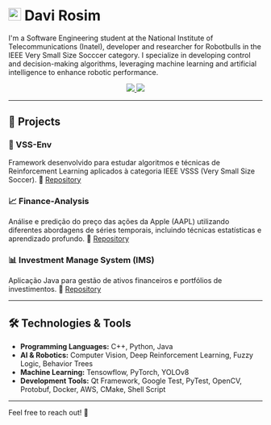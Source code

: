 # <img src="https://raw.githubusercontent.com/Tarikul-Islam-Anik/Animated-Fluent-Emojis/master/Emojis/Smilies/Alien.png" alt="Alien" width="25" height="25" /> Davi Rosim

I'm a Software Engineering student at the National Institute of Telecommunications (Inatel), developer and researcher for Robotbulls in the IEEE Very Small Size Socccer category. I specialize in developing control and decision-making algorithms, leveraging machine learning and artificial intelligence to enhance robotic performance.

<div id="info" align="center">
    <a href="https://www.linkedin.com/in/davirosimes/">
        <img src="https://img.shields.io/badge/-LINKEDIN-blue?style=flat-square&logo=Linkedin&logoColor=white"/>
    </a>
    <a href="mailto:davi.rosim@ges.inatel.br">
        <img src="https://img.shields.io/badge/-EMAIL-red?style=flat-square&logo=Gmail&logoColor=white"/>
    </a>
</div>

---

## 🚀 Projects 

### 🤖 VSS-Env
Framework desenvolvido para estudar algoritmos e técnicas de Reinforcement Learning aplicados à categoria IEEE VSSS (Very Small Size Soccer).
🔗 [Repository](https://github.com/DaviRosimES/VSS-Env)

### 📈 Finance-Analysis
Análise e predição do preço das ações da Apple (AAPL) utilizando diferentes abordagens de séries temporais, incluindo técnicas estatísticas e aprendizado profundo.
🔗 [Repository](https://github.com/DaviRosimES/Finance-Analysis)

### 📊 Investment Manage System (IMS)
Aplicação Java para gestão de ativos financeiros e portfólios de investimentos.
🔗 [Repository](https://github.com/DaviRosimES/IMS)

---

## 🛠️ Technologies & Tools
- **Programming Languages:** C++, Python, Java
- **AI & Robotics:** Computer Vision, Deep Reinforcement Learning, Fuzzy Logic, Behavior Trees
- **Machine Learning:** Tensowflow, PyTorch, YOLOv8
- **Development Tools:** Qt Framework, Google Test, PyTest, OpenCV, Protobuf, Docker, AWS, CMake, Shell Script

---

Feel free to reach out! 🚀
